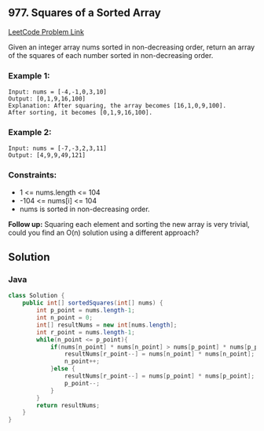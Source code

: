## 977. Squares of a Sorted Array

[LeetCode Problem Link](https://leetcode.com/problems/squares-of-a-sorted-array/)

Given an integer array nums sorted in non-decreasing order, return an array of the squares of each number sorted in non-decreasing order.

### Example 1:

```
Input: nums = [-4,-1,0,3,10]
Output: [0,1,9,16,100]
Explanation: After squaring, the array becomes [16,1,0,9,100].
After sorting, it becomes [0,1,9,16,100].
```

### Example 2:

```
Input: nums = [-7,-3,2,3,11]
Output: [4,9,9,49,121]
```
 
### Constraints:

* 1 <= nums.length <= 104
* -104 <= nums[i] <= 104
* nums is sorted in non-decreasing order.
 
**Follow up:** Squaring each element and sorting the new array is very trivial, could you find an O(n) solution using a different approach?

## Solution 
### Java
```java
class Solution {
    public int[] sortedSquares(int[] nums) {
        int p_point = nums.length-1;
        int n_point = 0;
        int[] resultNums = new int[nums.length];
        int r_point = nums.length-1;
        while(n_point <= p_point){
            if(nums[n_point] * nums[n_point] > nums[p_point] * nums[p_point]){
                resultNums[r_point--] = nums[n_point] * nums[n_point];
                n_point++;
            }else {
                resultNums[r_point--] = nums[p_point] * nums[p_point];
                p_point--;
            }
        }
        return resultNums;
    }
}
```